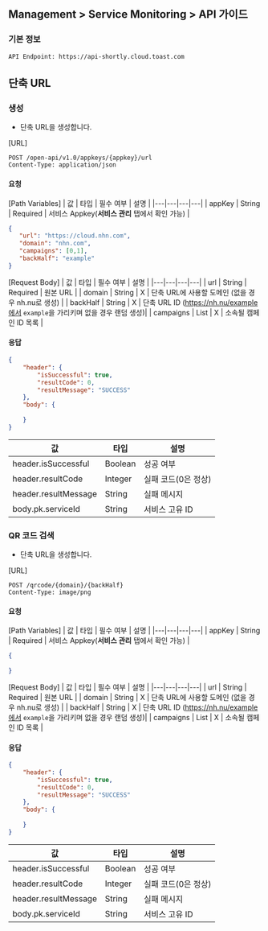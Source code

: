 ## Management > Service Monitoring > API 가이드

### 기본 정보
```
API Endpoint: https://api-shortly.cloud.toast.com
```

## 단축 URL

### 생성
- 단축 URL을 생성합니다.

[URL]
```http
POST /open-api/v1.0/appkeys/{appkey}/url
Content-Type: application/json
```

#### 요청

[Path Variables]
| 값 |	타입 | 필수 여부 | 설명 |
|---|---|---|---|
| appKey | String | Required | 서비스 Appkey(**서비스 관리** 탭에서 확인 가능) |

```json
{
   "url": "https://cloud.nhn.com",
   "domain": "nhn.com",
   "campaigns": [0,1],
   "backHalf": "example"
}
```

[Request Body]
| 값 |	타입 | 필수 여부 | 설명 |
|---|---|---|---|
| url | String | Required | 원본 URL |
| domain | String | X | 단축 URL에 사용할 도메인 (없을 경우 nh.nu로 생성) |
| backHalf | String | X | 단축 URL ID (https://nh.nu/example에서 `example`을 가리키며 없을 경우 랜덤 생성)|
| campaigns | List<String> | X | 소속될 캠페인 ID 목록 |

#### 응답
```json
{
    "header": {
        "isSuccessful": true,
        "resultCode": 0,
        "resultMessage": "SUCCESS"
    },
    "body": {
       
    }
}
```

| 값 | 타입 | 설명 |
|---|---|---|
| header.isSuccessful | Boolean | 성공 여부 |
| header.resultCode | Integer | 실패 코드(0은 정상) |
| header.resultMessage | String | 실패 메시지 |
| body.pk.serviceId | String | 서비스 고유 ID |


### QR 코드 검색
- 단축 URL을 생성합니다.

[URL]
```http
POST /qrcode/{domain}/{backHalf}
Content-Type: image/png
```

#### 요청

[Path Variables]
| 값 |	타입 | 필수 여부 | 설명 |
|---|---|---|---|
| appKey | String | Required | 서비스 Appkey(**서비스 관리** 탭에서 확인 가능) |

```json
{
 
}
```

[Request Body]
| 값 |	타입 | 필수 여부 | 설명 |
|---|---|---|---|
| url | String | Required | 원본 URL |
| domain | String | X | 단축 URL에 사용할 도메인 (없을 경우 nh.nu로 생성) |
| backHalf | String | X | 단축 URL ID (https://nh.nu/example에서 `example`을 가리키며 없을 경우 랜덤 생성)|
| campaigns | List<String> | X | 소속될 캠페인 ID 목록 |

#### 응답
```json
{
    "header": {
        "isSuccessful": true,
        "resultCode": 0,
        "resultMessage": "SUCCESS"
    },
    "body": {
       
    }
}
```

| 값 | 타입 | 설명 |
|---|---|---|
| header.isSuccessful | Boolean | 성공 여부 |
| header.resultCode | Integer | 실패 코드(0은 정상) |
| header.resultMessage | String | 실패 메시지 |
| body.pk.serviceId | String | 서비스 고유 ID |
